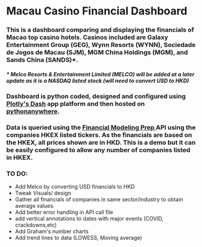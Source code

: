 # Macau Casino Financial Dashboard
### This is a dashboard comparing and displaying the financials of Macao top casino hotels. Casinos included are Galaxy Entertainment Group (GEG), Wynn Resorts (WYNN), Sociedade de Jogos de Macau (SJM), MGM China Holdings (MGM), and Sands China (SANDS)*.
##### * Melco Resorts & Entertainment Limited (MELCO) will be added at a later update as it is a NASDAQ listed stock (will need to convert USD to HKD)
### Dashboard is python coded, designed and configured using [Plotly's Dash](https://plotly.com/dash/) app platform and then hosted on [pythonanywhere](https://www.pythonanywhere.com/).
### Data is queried using the [Financial Modeling Prep ](https://financialmodelingprep.com/) API using the companies HKEX listed tickers. As the financials are based on the HKEX, all prices shown are in HKD. This is a demo but it can be easily configured to allow any number of companies listed in HKEX. 

### TO DO:
* Add Melco by converting USD financials to HKD
* Tweak Visuals/ design
* Gather all financials of companies in same sector/industry to obtain average values.
* Add better error handling in API call file
* add vertical annotations to dates with major events (COVID, crackdowns,etc)
* Add Graham's number charts
* Add trend lines to data (LOWESS, Moving average)